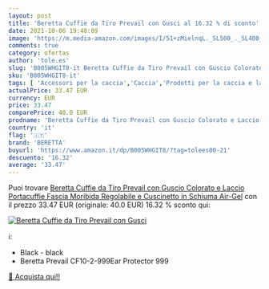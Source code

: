 ```yaml
---
layout: post
title: 'Beretta Cuffie da Tiro Prevail con Gusci al 16.32 % di sconto'
date: 2021-10-06 19:48:09
image: 'https://m.media-amazon.com/images/I/51+zMielnqL._SL500_._SL400_.jpg'
comments: true
category: ofertas
author: 'tole.es'
slug: 'B005WHGIT8-it Beretta Cuffie da Tiro Prevail con Guscio Colorato e...'
sku: 'B005WHGIT8-it'
tags: [ 'Accessori per la caccia','Caccia','Prodotti per la caccia e la pesca','Sport e tempo libero','Tappi per le orecchie da caccia','beretta', ]
actualPrice: 33.47 EUR
currency: EUR
price: 33.47
comparePrice: 40.0 EUR
prodname: 'Beretta Cuffie da Tiro Prevail con Guscio Colorato e Laccio Portacuffie  Fascia Moribida Regolabile e Cuscinetto in Schiuma Air-Gel'
country: 'it'
flag: '🇮🇹'
brand: 'BERETTA'
buyurl: 'https://www.amazon.it/dp/B005WHGIT8/?tag=tolees00-21'
descuento: '16.32'
average: '33.47'
---
```


Puoi trovare [Beretta Cuffie da Tiro Prevail con Guscio Colorato e Laccio Portacuffie  Fascia Moribida Regolabile e Cuscinetto in Schiuma Air-Gel](https://www.amazon.it/dp/B005WHGIT8/?tag=tolees00-21) con il prezzo 33.47 EUR (originale: 40.0 EUR) 16.32 % sconto qui:

[![Beretta Cuffie da Tiro Prevail con Gusci](https://m.media-amazon.com/images/I/51+zMielnqL._SL500_._SL400_.jpg)](https://www.amazon.it/dp/B005WHGIT8/?tag=tolees00-21)

ℹ️:

- Black - black
- Beretta Prevail CF10-2-999Ear Protector 999

[🛒 Acquista qui!!](https://www.amazon.it/dp/B005WHGIT8/?tag=tolees00-21)
